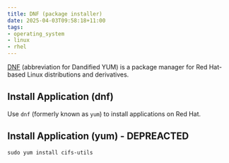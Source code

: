 ```yaml
---
title: DNF (package installer)
date: 2025-04-03T09:58:18+11:00
tags:
- operating_system
- linux
- rhel
---
```


[DNF](https://docs.redhat.com/en/documentation/red_hat_enterprise_linux/latest/html-single/managing_software_with_the_dnf_tool/index) 
(abbreviation for Dandified YUM) is a package manager for Red Hat-based Linux distributions and derivatives.

## Install Application (dnf)

Use `dnf` (formerly known as `yum`) to install applications on Red Hat.

## Install Application (yum) - DEPREACTED

```shell
sudo yum install cifs-utils
```